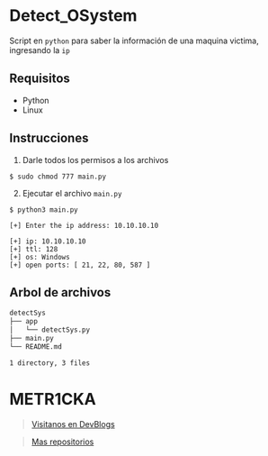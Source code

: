 # Detect_OSystem

Script en `python` para saber la información de una maquina victima, ingresando la `ip`

## Requisitos

* Python
* Linux

## Instrucciones

1. Darle todos los permisos a los archivos

~~~console
$ sudo chmod 777 main.py
~~~

2. Ejecutar el archivo `main.py`

~~~console
$ python3 main.py

[+] Enter the ip address: 10.10.10.10

[+] ip: 10.10.10.10
[+] ttl: 128
[+] os: Windows
[+] open ports: [ 21, 22, 80, 587 ]
~~~

## Arbol de archivos

~~~bash
detectSys
├── app
│   └── detectSys.py
├── main.py
└── README.md

1 directory, 3 files
~~~

# **METR1CKA**

> [Visitanos en DevBlogs](https://metr1cka.github.io "Pagina web")

> [Mas repositorios](https://github.com/METR1CKA?tab=repositories "Mi perfil")
